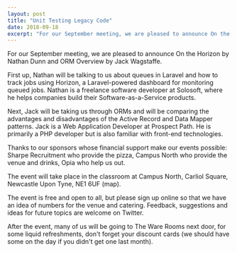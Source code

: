 ```yaml
---
layout: post
title: "Unit Testing Legacy Code"
date: 2018-09-18
excerpt: "For our September meeting, we are pleased to announce On the Horizon by Nathan Dunn and ORM Overview by Jack Wagstaffe"
---
```

For our September meeting, we are pleased to announce On the Horizon by Nathan Dunn and ORM Overview by Jack Wagstaffe.

First up, Nathan will be talking to us about queues in Laravel and how to track jobs using Horizon, a Laravel-powered dashboard for monitoring queued jobs. Nathan is a freelance software developer at Solosoft, where he helps companies build their Software-as-a-Service products.

Next, Jack will be taking us through ORMs and will be comparing the advantages and disadvantages of the Active Record and Data Mapper patterns. Jack is a Web Application Developer at Prospect Path. He is primarily a PHP developer but is also familiar with front-end technologies.

Thanks to our sponsors whose financial support make our events possible: Sharpe Recruitment who provide the pizza, Campus North who provide the venue and drinks, Opia who help us out.

The event will take place in the classroom at Campus North, Carliol Square, Newcastle Upon Tyne, NE1 6UF (map).

The event is free and open to all, but please sign up online so that we have an idea of numbers for the venue and catering. Feedback, suggestions and ideas for future topics are welcome on Twitter.

After the event, many of us will be going to The Ware Rooms next door, for some liquid refreshments, don't forget your discount cards (we should have some on the day if you didn't get one last month).
